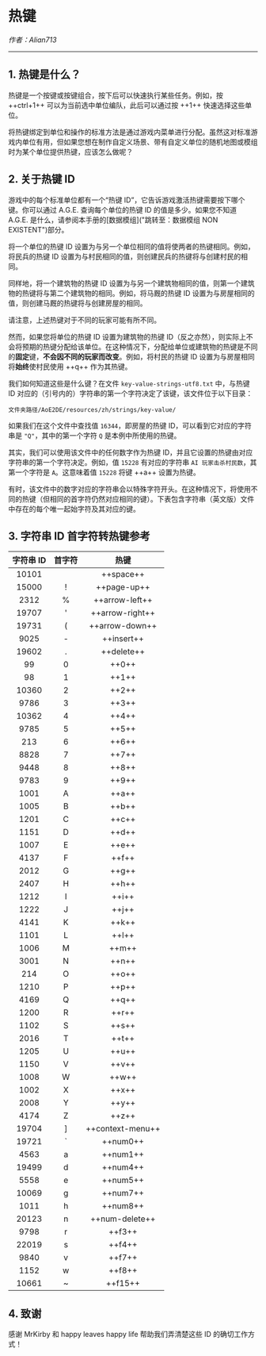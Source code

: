 # 热键

_作者：Alian713_

---

## 1. 热键是什么？

热键是一个按键或按键组合，按下后可以快速执行某些任务。例如，按 ++ctrl+1++ 可以为当前选中单位编队，此后可以通过按 ++1++ 快速选择这些单位。

将热键绑定到单位和操作的标准方法是通过游戏内菜单进行分配。虽然这对标准游戏内单位有用，但如果您想在制作自定义场景、带有自定义单位的随机地图或模组时为某个单位提供热键，应该怎么做呢？

## 2. 关于热键 ID

游戏中的每个标准单位都有一个“热键 ID”，它告诉游戏激活热键需要按下哪个键。你可以通过 A.G.E. 查询每个单位的热键 ID 的值是多少。如果您不知道 A.G.E. 是什么，请参阅本手册的[数据模组]("跳转至：数据模组 NON EXISTENT")部分。

将一个单位的热键 ID 设置为与另一个单位相同的值将使两者的热键相同。例如，将民兵的热键 ID 设置为与村民相同的值，则创建民兵的热键将与创建村民的相同。

同样地，将一个建筑物的热键 ID 设置为与另一个建筑物相同的值，则第一个建筑物的热键将与第二个建筑物的相同。例如，将马厩的热键 ID 设置为与房屋相同的值，则创建马厩的热键将与创建房屋的相同。

请注意，上述热键对于不同的玩家可能有所不同。

然而，如果您将单位的热键 ID 设置为建筑物的热键 ID（反之亦然），则实际上不会将预期的热键分配给该单位。在这种情况下，分配给单位或建筑物的热键是不同的**固定**键，**不会因不同的玩家而改变**。例如，将村民的热键 ID 设置为与房屋相同将**始终**使村民使用 ++q++ 作为其热键。

我们如何知道这些是什么键？在文件 `key-value-strings-utf8.txt` 中，与热键 ID 对应的（引号内的）字符串的第一个字符决定了该键，该文件位于以下目录：

```
文件夹路径/AoE2DE/resources/zh/strings/key-value/
```

如果我们在这个文件中查找值 `16344`，即房屋的热键 ID，可以看到它对应的字符串是 `"Q"`，其中的第一个字符 `Q` 是本例中所使用的热键。

其实，我们可以使用该文件中的任何数字作为热键 ID，并且它设置的热键由对应字符串的第一个字符决定。例如，值 `15228` 有对应的字符串 `AI 玩家击杀村民数`，其第一个字符是 `A`。这意味着值 `15228` 将键 ++a++ 设置为热键。

有时，该文件中的数字对应的字符串会以特殊字符开头。在这种情况下，将使用不同的热键（但相同的首字符仍然对应相同的键）。下表包含字符串（英文版）文件中存在的每个唯一起始字符及其对应的键。

## 3. 字符串 ID 首字符转热键参考

| **字符串 ID** | **首字符** |     **热键**     |
| :-----------: | :--------: | :--------------: |
|     10101     |            |    ++space++     |
|     15000     |     !      |   ++page-up++    |
|     2312      |     %      |  ++arrow-left++  |
|     19707     |     '      | ++arrow-right++  |
|     19731     |     (      |  ++arrow-down++  |
|     9025      |     -      |    ++insert++    |
|     19602     |     .      |    ++delete++    |
|      99       |     0      |      ++0++       |
|      98       |     1      |      ++1++       |
|     10360     |     2      |      ++2++       |
|     9786      |     3      |      ++3++       |
|     10362     |     4      |      ++4++       |
|     9785      |     5      |      ++5++       |
|      213      |     6      |      ++6++       |
|     8828      |     7      |      ++7++       |
|     9448      |     8      |      ++8++       |
|     9783      |     9      |      ++9++       |
|     1001      |     A      |      ++a++       |
|     1005      |     B      |      ++b++       |
|     1201      |     C      |      ++c++       |
|     1151      |     D      |      ++d++       |
|     1007      |     E      |      ++e++       |
|     4137      |     F      |      ++f++       |
|     2012      |     G      |      ++g++       |
|     2407      |     H      |      ++h++       |
|     1212      |     I      |      ++i++       |
|     1222      |     J      |      ++j++       |
|     4141      |     K      |      ++k++       |
|     1101      |     L      |      ++l++       |
|     1006      |     M      |      ++m++       |
|     3001      |     N      |      ++n++       |
|      214      |     O      |      ++o++       |
|     1210      |     P      |      ++p++       |
|     4169      |     Q      |      ++q++       |
|     1200      |     R      |      ++r++       |
|     1102      |     S      |      ++s++       |
|     2016      |     T      |      ++t++       |
|     1205      |     U      |      ++u++       |
|     1150      |     V      |      ++v++       |
|     1008      |     W      |      ++w++       |
|     1002      |     X      |      ++x++       |
|     2008      |     Y      |      ++y++       |
|     4174      |     Z      |      ++z++       |
|     19704     |     ]      | ++context-menu++ |
|     19721     |     `      |     ++num0++     |
|     4563      |     a      |     ++num1++     |
|     19499     |     d      |     ++num4++     |
|     5558      |     e      |     ++num5++     |
|     10069     |     g      |     ++num7++     |
|     1011      |     h      |     ++num8++     |
|     20123     |     n      |  ++num-delete++  |
|     9798      |     r      |      ++f3++      |
|     22019     |     s      |      ++f4++      |
|     9840      |     v      |      ++f7++      |
|     1152      |     w      |      ++f8++      |
|     10661     |     ~      |     ++f15++      |

## 4. 致谢

感谢 MrKirby 和 happy leaves happy life 帮助我们弄清楚这些 ID 的确切工作方式！
